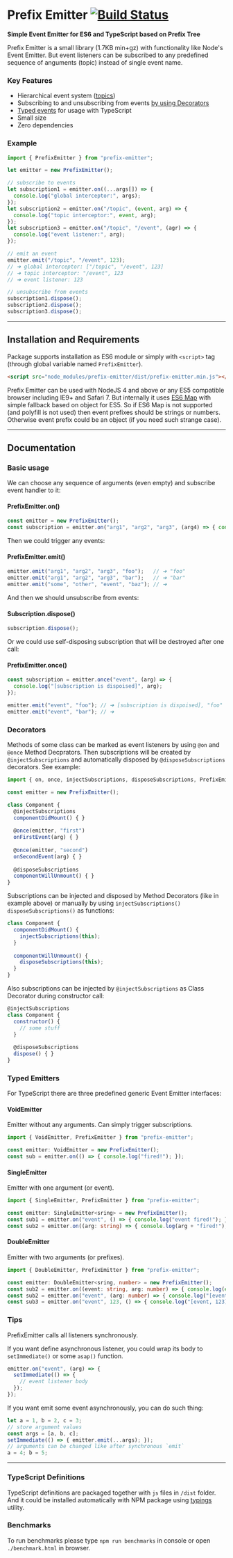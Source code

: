 # Prefix Emitter [![Build Status](https://travis-ci.org/gnaeus/prefix-emitter.svg?branch=master)](https://travis-ci.org/gnaeus/prefix-emitter)

__Simple Event Emitter for ES6 and TypeScript based on Prefix Tree__

Prefix Emitter is a small library (1.7KB min+gz) with functionality like Node's Event Emitter.
But event listeners can be subscribed to any predefined sequence of anguments (topic) instead of single event name.

### Key Features
 * Hierarchical event system ([topics](#prefix-emitter-topics))
 * Subscribing to and unsubscribing from events [by using Decorators](#prefix-emitter-decorators)
 * [Typed events](#prefix-emitter-typed-events) for usage with TypeScript
 * Small size
 * Zero dependencies
 
### <a name="prefix-emitter-topics"></a>Example
```js
import { PrefixEmitter } from "prefix-emitter";

let emitter = new PrefixEmitter();

// subscribe to events
let subscription1 = emitter.on((...args[]) => {
  console.log("global interceptor:", args);
});
let subscription2 = emitter.on("/topic", (event, arg) => {
  console.log("topic interceptor:", event, arg);
});
let subscription3 = emitter.on("/topic", "/event", (agr) => {
  console.log("event listener:", arg);
});

// emit an event
emitter.emit("/topic", "/event", 123);
// ➜ global interceptor: ["/topic", "/event", 123]
// ➜ topic interceptor: "/event", 123
// ➜ event listener: 123

// unsubscribe from events
subscription1.dispose();
subscription2.dispose();
subscription3.dispose();
```
---
## Installation and Requirements
Package supports installation as ES6 module or simply with `<script>` tag (through global variable named `PrefixEmitter`).
```html
<script src="node_modules/prefix-emitter/dist/prefix-emitter.min.js"></script>
```

Prefix Emitter can be used with NodeJS 4 and above or any ES5 compatible browser including IE9+ and Safari 7.
But internally it uses [ES6 Map](https://developer.mozilla.org/en/docs/Web/JavaScript/Reference/Global_Objects/Map) with simple fallback based on object for ES5.
So if ES6 Map is not supported (and polyfill is not used) then event prefixes should be strings or numbers.
Otherwise event prefix could be an object (if you need such strange case).

---
## Documentation

### Basic usage

We can choose any sequence of arguments (even empty) and subscribe event handler to it:
#### PrefixEmitter.on()
```js
const emitter = new PrefixEmitter();
const subscription = emitter.on("arg1", "arg2", "arg3", (arg4) => { console.log(arg4); });
```

Then we could trigger any events:
#### PrefixEmitter.emit()
```js
emitter.emit("arg1", "arg2", "arg3", "foo");   // ➜ "foo"
emitter.emit("arg1", "arg2", "arg3", "bar");   // ➜ "bar"
emitter.emit("some", "other", "event", "baz"); // ➜
```

And then we should unsubscribe from events:
#### Subscription.dispose()
```js
subscription.dispose();
```

Or we could use self-disposing subscription that will be destroyed after one call:
#### PrefixEmitter.once()
```js
const subscription = emitter.once("event", (arg) => {
  console.log("[subscription is dispoised]", arg);
});

emitter.emit("event", "foo"); // ➜ [subscription is dispoised], "foo"
emitter.emit("event", "bar"); // ➜
```

### <a name="prefix-emitter-decorators"></a>Decorators
Methods of some class can be marked as event listeners by using `@on` and `@once` Method Decprators.
Then subscriptions will be created by `@injectSubscriptions` and automatically disposed by `@disposeSubscriptions` decorators.
See example:
```js
import { on, once, injectSubscriptions, disposeSubscriptions, PrefixEmitter } from "prefix-emitter";

const emitter = new PrefixEmitter();

class Component {
  @injectSubscriptions
  componentDidMount() { }
  
  @once(emitter, "first")
  onFirstEvent(arg) { }
  
  @once(emitter, "second")
  onSecondEvent(arg) { }
  
  @disposeSubscriptions
  componentWillUnmount() { }
}
```

Subscriptions can be injected and disposed by Method Decorators (like in example above)
or manually by using `injectSubscriptions()` `disposeSubscriptions()` as functions:
```js
class Component {
  componentDidMount() {
    injectSubscriptions(this);
  }
  
  componentWillUnmount() {
    disposeSubscriptions(this);
  }
}
```

Also subscriptions can be injected by `@injectSubscriptions` as Class Decorator during constructor call:
```js
@injectSubscriptions
class Component {
  constructor() {
    // some stuff
  }
  
  @disposeSubscriptions
  dispose() { }
}
```

### <a name="prefix-emitter-typed-events"></a>Typed Emitters
For TypeScript there are three predefined generic Event Emitter interfaces:

#### VoidEmitter
Emitter without any arguments.
Can simply trigger subscriptions.
```ts
import { VoidEmitter, PrefixEmitter } from "prefix-emitter";

const emitter: VoidEmitter = new PrefixEmitter();
const sub = emitter.on(() => { console.log("fired!"); });
```

#### SingleEmitter
Emitter with one argument (or event).
```ts
import { SingleEmitter, PrefixEmitter } from "prefix-emitter";

const emitter: SingleEmitter<sring> = new PrefixEmitter();
const sub1 = emitter.on("event", () => { console.log("event fired!"); });
const sub2 = emitter.on((arg: string) => { console.log(arg + "fired!"); });
```

#### DoubleEmitter
Emitter with two arguments (or prefixes).
```ts
import { DoubleEmitter, PrefixEmitter } from "prefix-emitter";

const emitter: DoubleEmitter<sring, number> = new PrefixEmitter();
const sub2 = emitter.on((event: string, arg: number) => { console.log(event, arg); });
const sub2 = emitter.on("event", (arg: number) => { console.log("[event]", arg); });
const sub3 = emitter.on("event", 123, () => { console.log("[event, 123]"); });
```

### Tips
PrefixEmitter calls all listeners synchronously.

If you want define asynchronous listener, you could wrap its body to `setImmediate()` or some `asap()` function.
```js
emitter.on("event", (arg) => {
  setImmediate(() => { 
    // event listener body
  });
});
```

If you want emit some event asynchronously, you can do such thing:
```js
let a = 1, b = 2, c = 3;
// store argument values
const args = [a, b, c];
setImmediate(() => { emitter.emit(...args); });
// arguments can be changed like after synchronous `emit`
a = 4; b = 5;
```

---
### TypeScript Definitions
TypeScript definitions are packaged together with `js` files in `/dist` folder.
And it could be installed automatically with NPM package using [typings](https://www.npmjs.com/package/typings) utility.

### Benchmarks
To run benchmarks please type `npm run benchmarks` in console or open `./benchmark.html` in browser.

